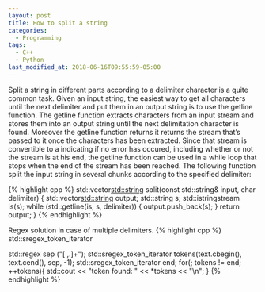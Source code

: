 ```yaml
---
layout: post
title: How to split a string
categories:
  - Programming
tags:
  - C++
  - Python
last_modified_at: 2018-06-16T09:55:59-05:00
---
```


Split a string in different parts according to a delimiter character is a quite common task. Given an input string, the easiest way to get all characters until the next delimiter and put them in an output string is to use the getline function. The getline function extracts characters from an input stream and stores them into an output string until the next delimitation character is found. Moreover the getline function returns it returns the stream that’s passed to it once the characters has been extracted. Since that stream is convertible to a indicating if no error has occured, including whether or not the stream is at his end, the getline function can be used in a while loop that stops when the end of the stream has been reached. The following function split the input string in several chunks according to the specified delimiter: 

{% highlight cpp %} 
std::vector<std::string> split(const std::string& input, char delimiter)
{
   std::vector<std::string> output;
   std::string s;
   std::istringstream is(s);
   while (std::getline(is, s, delimiter))
   {
      output.push_back(s);
   }
   return output;
}
{% endhighlight %}

Regex solution in case of multiple delimiters.
{% highlight cpp %} 
std::sregex_token_iterator 

std::regex sep ("[ ,.]+");
std::sregex_token_iterator tokens(text.cbegin(), text.cend(), sep, -1);
std::sregex_token_iterator end;
for(; tokens != end; ++tokens){
      std::cout << "token found: " << *tokens << "\n";
}
{% endhighlight %}

